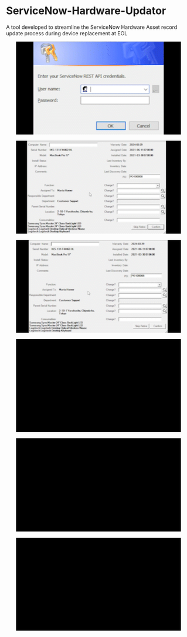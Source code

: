 # ServiceNow-Hardware-Updator
A tool developed to streamline the ServiceNow Hardware Asset record update process during device replacement at EOL

<p align="center">
  <img src='https://github.com/jdsearcy03/ServiceNow-Hardware-Updater/blob/main/ReadMe%20Files/Beginning.gif?raw="true"' width="450" alt="Beginning">
</p>
<p align="center">
  <img src="https://github.com/jdsearcy03/ServiceNow-Hardware-Updater/blob/main/ReadMe%20Files/Assigned.gif" width="450" alt="Assigned To">
</p>
<p align="center">
  <img src="https://github.com/jdsearcy03/ServiceNow-Hardware-Updater/blob/main/ReadMe%20Files/Department.gif" width="450" alt="Department">
</p>
<p align="center">
  <img src="https://github.com/jdsearcy03/ServiceNow-Hardware-Updater/blob/main/ReadMe%20Files/Location.gif" width="450" alt="Location">
</p>
<p align="center">
  <img src="https://github.com/jdsearcy03/ServiceNow-Hardware-Updater/blob/main/ReadMe%20Files/Consumables.gif" width="450" alt="Consumables">
</p>
<p align="center">
  <img src="https://github.com/jdsearcy03/ServiceNow-Hardware-Updater/blob/main/ReadMe%20Files/End.gif" width="450" alt="End">
</p>
